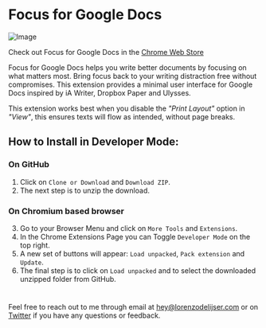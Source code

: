 # Focus for Google Docs

![Image](https://lh5.googleusercontent.com/qWWYgfD_qRMJoi3gNg8Nx06OLuBl3L-q81lGGLZSTQ2GbaWTxdLPUW_VTHeyQOskSFhDwRtUIoDOPQ=w3360-h1764-rw "Focus for Google Docs Chrome Extension")

Check out Focus for Google Docs in the [Chrome Web Store](https://chrome.google.com/webstore/detail/focus-for-google-docs/ehogfddbkbeoadolmjppehadlpkbmfkn)

Focus for Google Docs helps you write better documents by focusing on what matters most. Bring focus back to your writing distraction free without compromises. This extension provides a minimal user interface for Google Docs inspired by iA Writer, Dropbox Paper and Ulysses.

This extension works best when you disable the _"Print Layout"_ option in _"View"_, this ensures texts will flow as intended, without page breaks.

## How to Install in Developer Mode:

### On GitHub

1. Click on `Clone or Download` and `Download ZIP`.
2. The next step is to unzip the download.

### On Chromium based browser

3. Go to your Browser Menu and click on `More Tools` and `Extensions`.
4. In the Chrome Extensions Page you can Toggle `Developer Mode` on the top right.
5. A new set of buttons will appear: `Load unpacked`, `Pack extension` and `Update`.
6. The final step is to click on `Load unpacked` and to select the downloaded unzipped folder from GitHub.

#

Feel free to reach out to me through email at [hey@lorenzodelijser.com](mailto:hey@lorenzodelijser.com) or on [Twitter](https://twitter.com/lorenzodelijser) if you have any questions or feedback.
